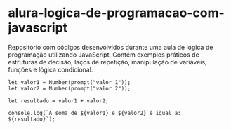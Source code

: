 # alura-logica-de-programacao-com-javascript
Repositório com códigos desenvolvidos durante uma aula de lógica de programação utilizando JavaScript. Contém exemplos práticos de estruturas de decisão, laços de repetição, manipulação de variáveis, funções e lógica condicional.

```
let valor1 = Number(prompt("valor 1"));
let valor2 = Number(prompt("valor 2"));

let resultado = valor1 + valor2;

console.log(`A soma de ${valor1} e ${valor2} é igual a: ${resultado}`);
```
